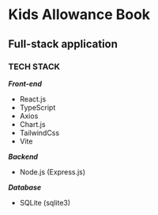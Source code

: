 # Kids Allowance Book

## Full-stack application

### __TECH STACK__
**_Front-end_**
* React.js
* TypeScript
* Axios
* Chart.js
* TailwindCss
* Vite

**_Backend_**
* Node.js (Express.js)

**_Database_**
* SQLite (sqlite3)